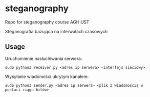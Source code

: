 # steganography
Repo for steganography course AGH UST

Steganografia bazująca na interwałach czasowych

## Usage

Uruchomienie nasłuchiwania serwera:

```
sudo python3 receiver.py <adres ip serwera> <interfejs sieciowy>
```

Wysyłanie wiadomości ukrytym kanałem:

```
sudo python3 sender.py <adres ip serwera> <plik z wiadomością w postaci ciągu bitów>
```
